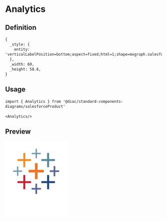 # Analytics

## Definition

```
{
  _style: { 
    entity: 'verticalLabelPosition=bottom;aspect=fixed;html=1;shape=mxgraph.salesforce.analytics;',
  },
  _width: 60,
  _height: 58.8,
}
```

## Usage

```
import { Analytics } from '@diac/standard-components-diagrams/salesforceProduct'

<Analytics/>
```

## Preview

<img src="./analytics.png" width="200"/>
